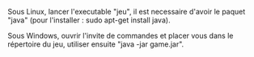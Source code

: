 Sous Linux, lancer l'executable "jeu", il est necessaire d'avoir le paquet "java" (pour l'installer : sudo apt-get install java).

Sous Windows, ouvrir l'invite de commandes et placer vous dans le répertoire du jeu, utiliser ensuite "java -jar game.jar".
